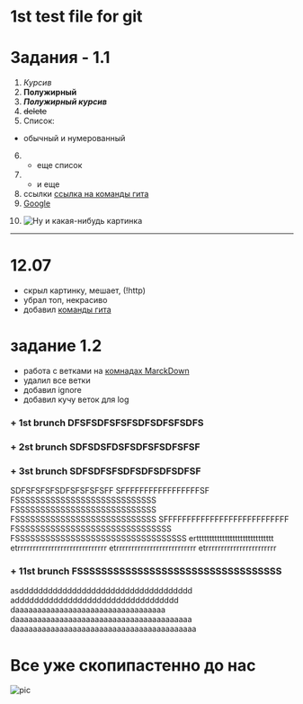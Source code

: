 # 1st test file for git

# Задания - 1.1

1. *Курсив*
2. **Полужирный**
3. ***Полужирный курсив***
4. ~~delete~~
5. Список: 
* обычный и нумерованный
6. + еще список
7. - и еще
8. ссылки [ссылка на команды гита](Git&Mark\gitComm.md)
9.  [Google][1]

[1]: https://www.google.com (сайт гугла)

10. ![Ну и какая-нибудь картинка](!https://mir-s3-cdn-cf.behance.net/project_modules/max_1200/7e711331903197.56660bdba5f27.jpg)


----
#  **12.07**


+ скрыл картинку, мешает, (!http)
+ убрал топ, некрасиво 
+ добавил [команды гита](Git&Mark\gitComm.md)
# задание 1.2

+ работа с ветками на [комнадах MarckDown](Git&Mark\markComm.md) 
+ удалил все ветки
+ добавил ignore
+ добавил кучу веток для log

### + 1st brunch DFSFSDFSFSFSDFSDFSFSDFS
### + 2st brunch SDFSDSFDSFSDFSFSDFSFSF  
### + 3st brunch SDFSDFSFSDFSDFSDFSDFSF
SDFSFSFSFSDFSFSFSFSFF
SFFFFFFFFFFFFFFFFFSF
FSSSSSSSSSSSSSSSSSSSSSSSSSSSS
FSSSSSSSSSSSSSSSSSSSSSSSSSSSS
FSSSSSSSSSSSSSSSSSSSSSSSSSSSS
SFFFFFFFFFFFFFFFFFFFFFFFFFFF
FSSSSSSSSSSSSSSSSSSSSSSSSSSSSSSS
FSSSSSSSSSSSSSSSSSSSSSSSSSSSSSSSSSS
ertttttttttttttttttttttttttttttt
etrrrrrrrrrrrrrrrrrrrrrrrrrrrrr
etrrrrrrrrrrrrrrrrrrrrrrrrrr
etrrrrrrrrrrrrrrrrrrrrrrr

### + 11st brunch FSSSSSSSSSSSSSSSSSSSSSSSSSSSSSSSSSS
asdddddddddddddddddddddddddddddddddddd
adddddddddddddddddddddddddddddddddd
daaaaaaaaaaaaaaaaaaaaaaaaaaaaaaaaaa
daaaaaaaaaaaaaaaaaaaaaaaaaaaaaaaaaaaaaaaa
daaaaaaaaaaaaaaaaaaaaaaaaaaaaaaaaaaaaaaaaa



# Все уже скопипастенно до нас
![pic](all2.jpg)


